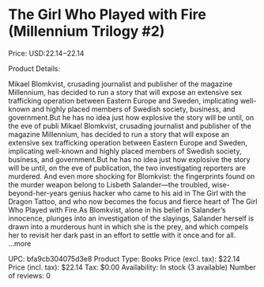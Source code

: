 # The Girl Who Played with Fire (Millennium Trilogy #2)

Price: USD:$22.14-$22.14

Product Details:

Mikael Blomkvist, crusading journalist and publisher of the magazine Millennium, has decided to run a story that will expose an extensive sex trafficking operation between Eastern Europe and Sweden, implicating well-known and highly placed members of Swedish society, business, and government.But he has no idea just how explosive the story will be until, on the eve of publi Mikael Blomkvist, crusading journalist and publisher of the magazine Millennium, has decided to run a story that will expose an extensive sex trafficking operation between Eastern Europe and Sweden, implicating well-known and highly placed members of Swedish society, business, and government.But he has no idea just how explosive the story will be until, on the eve of publication, the two investigating reporters are murdered. And even more shocking for Blomkvist: the fingerprints found on the murder weapon belong to Lisbeth Salander—the troubled, wise-beyond-her-years genius hacker who came to his aid in The Girl with the Dragon Tattoo, and who now becomes the focus and fierce heart of The Girl Who Played with Fire.As Blomkvist, alone in his belief in Salander’s innocence, plunges into an investigation of the slayings, Salander herself is drawn into a murderous hunt in which she is the prey, and which compels her to revisit her dark past in an effort to settle with it once and for all. ...more

UPC: bfa9cb304075d3e8
Product Type: Books
Price (excl. tax): $22.14
Price (incl. tax): $22.14
Tax: $0.00
Availability: In stock (3 available)
Number of reviews: 0
